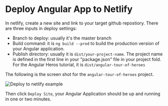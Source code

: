 # Deploy Angular App to Netlify

In netlify, create a new site and link to your target github repostiory. There are three inputs in deploy settings:

- Branch to deploy: usually it's the master branch
- Build command: it is `ng build --prod` to build the production version of your Angular application.
- Publish directory: usually it is `dist/your-project-name`. The project name is defined in the first line in your "package.json" file in your project fold. For the Angular Heros tutorial, it is `dist/angular-tour-of-heroes`

The following is the screen shot for the `angular-tour-of-heroes` project.

![Deploy to netlify example](./deploy-to-netlify.png)

Then click `Deploy Site`, your Angular Application should be up and running in one or two minutes.
